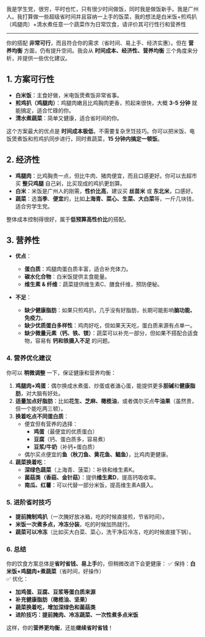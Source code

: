 我是学生党，很穷，平时也忙，只有很少时间做饭，同时我是做饭新手。我是广州人。我打算做一些超级省时间并且容纳一上手的饭菜，我的想法是白米饭+煎鸡扒（鸡腿肉）+清水煮任意一个蔬菜作为日常饮食，请评价其可行性行和营养性

---

你的搭配 **非常可行**，而且符合你的需求（省时间、易上手、经济实惠）。但在 **营养均衡** 方面，仍有提升空间。我会从 **时间成本、经济性、营养均衡** 三个角度来分析，并提供一些优化建议。  

## **1. 方案可行性**
- **白米饭**：主食好做，米电饭煲煮饭非常省事。  
- **煎鸡扒（鸡腿肉）**：鸡腿肉嫩且比鸡胸肉更香，煎起来很快，大概 **3-5 分钟** 就能搞定，适合忙碌的你。  
- **清水煮蔬菜**：简单又健康，适合省时间的你。  

这个方案最大的优点是 **时间成本极低**，不需要复杂烹饪技巧。你可以把米饭、电饭煲煮饭和煎鸡扒同步进行，同时煮蔬菜，**15 分钟内搞定一顿饭**。

## **2. 经济性**
- **鸡腿肉**：比鸡胸贵一点，但比牛肉、猪肉便宜，而且口感更好。你可以去超市买 **整只鸡腿** 自己剁，比买现成的鸡扒更划算。  
- **白米**：米饭是广州人的刚需，**性价比高**，建议买 **丝苗米** 或 **东北米**，口感好。  
- **蔬菜**：选**当季**、**便宜**的，比如**上海青、菜心、生菜、大白菜**等，一斤几块钱，适合穷学生党。  

整体成本控制得很好，属于**低预算高性价比**的搭配。

## **3. 营养性**
- **优点**：
  - **蛋白质**：鸡腿肉蛋白质丰富，适合补充体力。  
  - **碳水化合物**：白米饭提供主食能量。  
  - **维生素 & 纤维**：蔬菜提供维生素C、膳食纤维，预防便秘。  

- **不足**：
  - **缺少健康脂肪**：如果只煎鸡扒，几乎没有好脂肪，长期可能影响**脑功能、免疫力**。  
  - **缺少优质蛋白多样性**：鸡肉好吃，但如果天天吃，蛋白质来源有点单一。  
  - **缺少微量元素（钙、铁、镁）**：蔬菜可以补充一部分，但如果不搭配合适食物，容易有 **钙和铁摄入不足** 的问题。  

### **4. 营养优化建议**
你可以 **稍微调整** 一下，保证健康和营养均衡：
1. **鸡腿肉+鸡蛋**：偶尔换成水煮蛋、炒蛋或者溏心蛋，能提供更多**胆碱**和**健康脂肪**，对大脑有好处。  
2. **适量加点好脂肪**：比如**花生、芝麻、橄榄油**，或者偶尔买点**牛油果**（虽然贵，但一个能吃两三顿）。  
3. **换着吃点不同蛋白质**：
   - 便宜但有营养的选择：
     - **鸡蛋**（最便宜的优质蛋白）
     - **豆腐**（钙、蛋白质多，容易煮）
     - **豆浆/牛奶**（补钙+蛋白质）
   - 偶尔买点便宜的**鱼（秋刀鱼、黄花鱼、鲳鱼）**，比鸡肉更健康。  
4. **蔬菜换着吃**：  
   - **深绿色蔬菜**（上海青、菠菜）：补铁和维生素K。  
   - **菌菇类（香菇、金针菇）**：提供**维生素D**，提高钙吸收率。  
   - **南瓜、红薯**：可以代替一部分米饭，提高维生素A摄入。  

### **5. 进阶省时技巧**
- **提前腌制鸡扒**（一次腌好放冰箱，吃的时候直接煎，节省时间）。  
- **米饭一次煮多点，冷冻分装**，吃的时候加热就行。  
- **蔬菜可以冷冻**（比如买大白菜、菜心，洗干净后冷冻，吃的时候直接下锅）。  

### **6. 总结**
你的饮食方案总体是**省时省钱、易上手**的，但稍微改进下会更健康：
✅ 保持：**白米饭+鸡腿肉+煮蔬菜**（省时间，好操作）  
✅ 优化：
  - **加鸡蛋、豆腐、豆浆等蛋白质来源**  
  - **补充健康脂肪（橄榄油、坚果）**  
  - **蔬菜换着吃，增加深绿色和菌菇类**  
  - **进阶技巧：提前腌肉、冷冻蔬菜、一次性煮多点米饭**  

这样，你的**营养更均衡**，还能**继续省时省钱**！